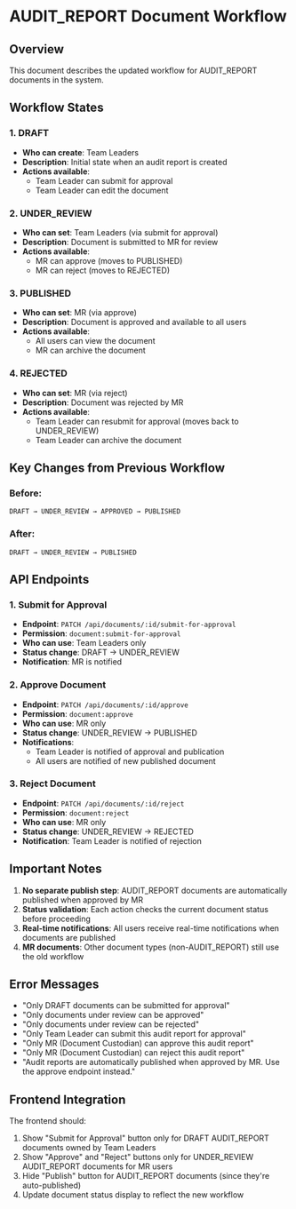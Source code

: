 # AUDIT_REPORT Document Workflow

## Overview
This document describes the updated workflow for AUDIT_REPORT documents in the system.

## Workflow States

### 1. DRAFT
- **Who can create**: Team Leaders
- **Description**: Initial state when an audit report is created
- **Actions available**:
  - Team Leader can submit for approval
  - Team Leader can edit the document

### 2. UNDER_REVIEW
- **Who can set**: Team Leaders (via submit for approval)
- **Description**: Document is submitted to MR for review
- **Actions available**:
  - MR can approve (moves to PUBLISHED)
  - MR can reject (moves to REJECTED)

### 3. PUBLISHED
- **Who can set**: MR (via approve)
- **Description**: Document is approved and available to all users
- **Actions available**:
  - All users can view the document
  - MR can archive the document

### 4. REJECTED
- **Who can set**: MR (via reject)
- **Description**: Document was rejected by MR
- **Actions available**:
  - Team Leader can resubmit for approval (moves back to UNDER_REVIEW)
  - Team Leader can archive the document

## Key Changes from Previous Workflow

### Before:
```
DRAFT → UNDER_REVIEW → APPROVED → PUBLISHED
```

### After:
```
DRAFT → UNDER_REVIEW → PUBLISHED
```

## API Endpoints

### 1. Submit for Approval
- **Endpoint**: `PATCH /api/documents/:id/submit-for-approval`
- **Permission**: `document:submit-for-approval`
- **Who can use**: Team Leaders only
- **Status change**: DRAFT → UNDER_REVIEW
- **Notification**: MR is notified

### 2. Approve Document
- **Endpoint**: `PATCH /api/documents/:id/approve`
- **Permission**: `document:approve`
- **Who can use**: MR only
- **Status change**: UNDER_REVIEW → PUBLISHED
- **Notifications**: 
  - Team Leader is notified of approval and publication
  - All users are notified of new published document

### 3. Reject Document
- **Endpoint**: `PATCH /api/documents/:id/reject`
- **Permission**: `document:reject`
- **Who can use**: MR only
- **Status change**: UNDER_REVIEW → REJECTED
- **Notification**: Team Leader is notified of rejection

## Important Notes

1. **No separate publish step**: AUDIT_REPORT documents are automatically published when approved by MR
2. **Status validation**: Each action checks the current document status before proceeding
3. **Real-time notifications**: All users receive real-time notifications when documents are published
4. **MR documents**: Other document types (non-AUDIT_REPORT) still use the old workflow

## Error Messages

- "Only DRAFT documents can be submitted for approval"
- "Only documents under review can be approved"
- "Only documents under review can be rejected"
- "Only Team Leader can submit this audit report for approval"
- "Only MR (Document Custodian) can approve this audit report"
- "Only MR (Document Custodian) can reject this audit report"
- "Audit reports are automatically published when approved by MR. Use the approve endpoint instead."

## Frontend Integration

The frontend should:
1. Show "Submit for Approval" button only for DRAFT AUDIT_REPORT documents owned by Team Leaders
2. Show "Approve" and "Reject" buttons only for UNDER_REVIEW AUDIT_REPORT documents for MR users
3. Hide "Publish" button for AUDIT_REPORT documents (since they're auto-published)
4. Update document status display to reflect the new workflow 